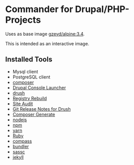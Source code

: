 Commander for Drupal/PHP-Projects
===============

Uses as base image [gzevd/alpine:3.4](https://hub.docker.com/r/gzevd/alpine/).

This is intended as an interactive image.

Installed Tools
---------------
* Mysql client
* PostgreSQL client
* [composer](https://getcomposer.org/)
* [Drupal Console Launcher](http://drupalconsole.com/)
* [drush](https://github.com/drush-ops/drush)
 * [Registry Rebuild](https://www.drupal.org/project/registry_rebuild)
 * [Site Audit](https://www.drupal.org/project/site_audit)
 * [Git Release Notes for Drush](https://www.drupal.org/project/grn)
 * [Composer Generate](https://www.drupal.org/project/composer_generate)
* [nodejs](http://nodejs.org/)
 * [npm](https://www.npmjs.com/)
 * [yarn](https://www.npmjs.com/package/yarn)
* [Ruby](https://www.ruby-lang.org/)
 * [compass](http://compass-style.org/)
 * [bundler](http://bundler.io/)
* [sassc](http://sass-lang.com/libsass)
* [jekyll](http://jekyllrb.com/)
